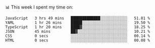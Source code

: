 📊 This week I spent my time on:
<!--START_SECTION:waka-->

```text
JavaScript   3 hrs 49 mins   █████████████░░░░░░░░░░░░   51.81 %
YAML         1 hr 26 mins    █████░░░░░░░░░░░░░░░░░░░░   19.50 %
TypeScript   1 hr 20 mins    ████▓░░░░░░░░░░░░░░░░░░░░   18.25 %
JSON         45 mins         ██▓░░░░░░░░░░░░░░░░░░░░░░   10.21 %
CSS          0 secs          ░░░░░░░░░░░░░░░░░░░░░░░░░   00.14 %
HTML         0 secs          ░░░░░░░░░░░░░░░░░░░░░░░░░   00.08 %
```

<!--END_SECTION:waka-->

